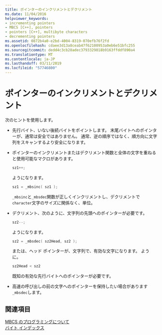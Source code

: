```yaml
---
title: ポインターのインクリメントとデクリメント
ms.date: 11/04/2016
helpviewer_keywords:
- incrementing pointers
- MBCS [C++], pointers
- pointers [C++], multibyte characters
- decrementing pointers
ms.assetid: 0872b4a0-e2bd-4004-8319-070efb76f2fd
ms.openlocfilehash: cdaee3d13a8ceab47f62100953a0eb6e51bfc255
ms.sourcegitcommit: dedd4c3cb28adec3793329018b9163ffddf890a4
ms.translationtype: MT
ms.contentlocale: ja-JP
ms.lasthandoff: 03/11/2019
ms.locfileid: "57746800"
---
```

# <a name="incrementing-and-decrementing-pointers"></a>ポインターのインクリメントとデクリメント

次のヒントを使用します。

- 先行バイト、いない後続バイトをポイントします。 末尾バイトへのポインターが、通常は安全ではありません。 通常、逆の順序ではなく、順方向に文字列をスキャンするより安全になります。

- ポインターのインクリメントまたはデクリメント関数と全体の文字を重ねると使用可能なマクロがあります。

    ```cpp
    sz1++;
    ```

   ようになります。

    ```cpp
    sz1 = _mbsinc( sz1 );
    ```

   `_mbsinc`と`_mbsdec`関数が正しくインクリメントし、デクリメントで`character`文字のサイズに関係なく、単位。

- デクリメント、次のように、文字列の先頭へのポインターが必要です。

    ```cpp
    sz2--;
    ```

   ようになります。

    ```cpp
    sz2 = _mbsdec( sz2Head, sz2 );
    ```

   または、ヘッド ポインターが、文字列で、有効な文字になります。 ように。

    ```cpp
    sz2Head < sz2
    ```

   既知の有効な先行バイトへのポインターが必要です。

- 高速の呼び出しの前の文字へのポインターを保持したい場合があります`_mbsdec`します。

## <a name="see-also"></a>関連項目

[MBCS のプログラミングについて](../text/mbcs-programming-tips.md)<br/>
[バイト インデックス](../text/byte-indices.md)

